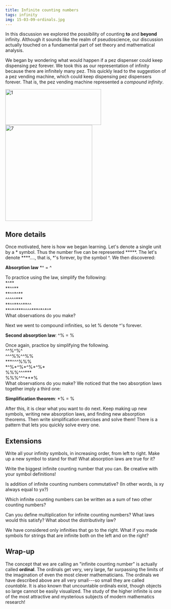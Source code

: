 ```yaml
---
title: Infinite counting numbers
tags: infinity
img: 15-03-09-ordinals.jpg
---
```


In this discussion we explored the possibility of counting <strong>to</strong> and <strong>beyond</strong> infinity. Although it sounds like the realm of pseudoscience, our discussion actually touched on a fundamental part of set theory and mathematical analysis.<!--more-->

We began by wondering what would happen if a pez dispenser could keep dispensing pez forever. We took this as our representation of infinity because there are infinitely many pez. This quickly lead to the suggestion of a pez vending machine, which could keep dispensing pez dispensers forever. That is, the pez vending machine represented a <em>compound infinity</em>.

<img src="{{ site.baseurl }}/assets/1-300x112.jpg" alt="1" width="300" height="112" class="aligncenter size-medium wp-image-394" />

<img src="{{ site.baseurl }}/assets/7-272x300.jpg" alt="7" width="272" height="300" class="aligncenter size-medium wp-image-395" />

<h2>More details</h2>
<p>Once motivated, here is how we began learning. Let's denote a single unit by a * symbol. Thus the number five can be represented *****. The let's denote ****...., that is, *'s forever, by the symbol ^. We then discovered:</p>
<p><strong>Absorption law</strong> *^ = ^</p>
<p>To practice using the law, simplify the following:<br />
*^**<br />
**^^**<br />
**^^*^**<br />
^^^^^***<br />
**^^**^^**^^<br />
**^*^***^^^^***^*^*^*<br />
What observations do you make?</p>
<p>Next we went to compound infinities, so let % denote ^'s forever.</p>
<p><strong>Second absorption law</strong>: ^% = %</p>
<p>Once again, practice by simplifying the following.<br />
^^%^%^<br />
^^^%%^^%%<br />
***^^^%%%<br />
*^%*^%*^%*^%*<br />
%%%^^^***<br />
%%%^^^***%<br />
What observations do you make? We noticed that the two absorption laws together imply a third one:</p>
<p><strong>Simplification theorem</strong>: *% = %</p>
<p>After this, it is clear what you want to do next. Keep making up new symbols, writing new absorption laws, and finding new absorption theorems. Then write simplification exercises and solve them! There is a pattern that lets you quickly solve every one.</p>
<h2>Extensions</h2>
<p>Write all your infinity symbols, in increasing order, from left to right. Make up a new symbol to stand for that! What absorption laws are true for it?</p>
<p>Write the biggest infinite counting number that you can. Be creative with your symbol definitions!</p>
<p>Is addition of infinite counting numbers commutative? (In other words, is xy always equal to yx?)</p>
<p>Which infinite counting numbers can be written as a sum of two other counting  numbers?</p>
<p>Can you define multiplication for infinite counting numbers? What laws would this satisfy? What about the distributivity law?</p>
<p>We have considered only infinities that go to the right. What if you made symbols for strings that are infinite both on the left and on the right?</p>
<h2>Wrap-up</h2>
<p>The concept that we are calling an "infinite counting number" is actually called <strong>ordinal</strong>. The ordinals get very, very large, far surpassing the limits of the imagination of even the most clever mathematicians. The ordinals we have described above are all very small---so small they are called <em>countable</em>. It is also known that uncountable ordinals exist, though objects so large cannot be easily visualized. The study of the higher infinite is one of the most attractive and mysterious subjects of modern mathematics research!</p>

